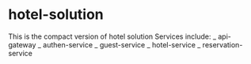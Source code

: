 # hotel-solution
This is the compact version of hotel solution
Services include:
_ api-gateway
_ authen-service
_ guest-service
_ hotel-service
_ reservation-service
